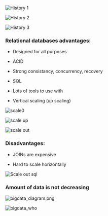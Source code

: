![History 1](i/his1.jpg)


![History 2](i/his2.png)


![History 3](i/his3.png)


### Relational databases advantages:

* Designed for all purposes
<!-- .element: class="fragment" -->

* ACID
<!-- .element: class="fragment" -->

* Strong consistancy, concurrency, recovery
<!-- .element: class="fragment" -->

* SQL
<!-- .element: class="fragment" -->

* Lots of tools to use with
<!-- .element: class="fragment" -->

* Vertical scaling (up scaling)
<!-- .element: class="fragment" -->


![scale0](i/scale00.jpg)


![scale up](i/scale0.jpg)


![scale out](i/scale1.jpg)


### Disadvantages:

* JOINs are expensive
<!-- .element: class="fragment" -->

* Hard to scale horizontally
<!-- .element: class="fragment" -->


![Scale out sql](i/scale2.jpg)


### Amount of data is not decreasing

![bigdata_diagram.png](i/bigdata_diagram.png)


![bigdata_who](i/who.jpg)
